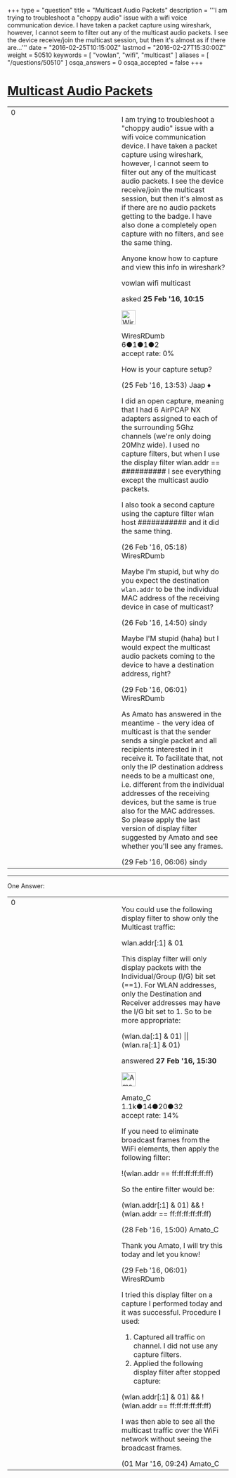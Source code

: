 +++
type = "question"
title = "Multicast Audio Packets"
description = '''I am trying to troubleshoot a &quot;choppy audio&quot; issue with a wifi voice communication device. I have taken a packet capture using wireshark, however, I cannot seem to filter out any of the multicast audio packets. I see the device receive/join the multicast session, but then it&#x27;s almost as if there are...'''
date = "2016-02-25T10:15:00Z"
lastmod = "2016-02-27T15:30:00Z"
weight = 50510
keywords = [ "vowlan", "wifi", "multicast" ]
aliases = [ "/questions/50510" ]
osqa_answers = 0
osqa_accepted = false
+++

<div class="headNormal">

# [Multicast Audio Packets](/questions/50510/multicast-audio-packets)

</div>

<div id="main-body">

<div id="askform">

<table id="question-table" style="width:100%;"><colgroup><col style="width: 50%" /><col style="width: 50%" /></colgroup><tbody><tr class="odd"><td style="width: 30px; vertical-align: top"><div class="vote-buttons"><div id="post-50510-score" class="post-score" title="current number of votes">0</div><div id="favorite-count" class="favorite-count"></div></div></td><td><div id="item-right"><div class="question-body"><p>I am trying to troubleshoot a "choppy audio" issue with a wifi voice communication device. I have taken a packet capture using wireshark, however, I cannot seem to filter out any of the multicast audio packets. I see the device receive/join the multicast session, but then it's almost as if there are no audio packets getting to the badge. I have also done a completely open capture with no filters, and see the same thing.</p><p>Anyone know how to capture and view this info in wireshark?</p></div><div id="question-tags" class="tags-container tags">vowlan wifi multicast</div><div id="question-controls" class="post-controls"></div><div class="post-update-info-container"><div class="post-update-info post-update-info-user"><p>asked <strong>25 Feb '16, 10:15</strong></p><img src="https://secure.gravatar.com/avatar/a0130e6fe82da2fbab65b99c89471953?s=32&amp;d=identicon&amp;r=g" class="gravatar" width="32" height="32" alt="WiresRDumb&#39;s gravatar image" /><p>WiresRDumb<br />
<span class="score" title="6 reputation points">6</span><span title="1 badges"><span class="badge1">●</span><span class="badgecount">1</span></span><span title="1 badges"><span class="silver">●</span><span class="badgecount">1</span></span><span title="2 badges"><span class="bronze">●</span><span class="badgecount">2</span></span><br />
<span class="accept_rate" title="Rate of the user&#39;s accepted answers">accept rate:</span> <span title="WiresRDumb has no accepted answers">0%</span></p></div></div><div id="comments-container-50510" class="comments-container"><span id="50516"></span><div id="comment-50516" class="comment"><div id="post-50516-score" class="comment-score"></div><div class="comment-text"><p>How is your capture setup?</p></div><div id="comment-50516-info" class="comment-info"><span class="comment-age">(25 Feb '16, 13:53)</span> Jaap ♦</div></div><span id="50537"></span><div id="comment-50537" class="comment"><div id="post-50537-score" class="comment-score"></div><div class="comment-text"><p>I did an open capture, meaning that I had 6 AirPCAP NX adapters assigned to each of the surrounding 5Ghz channels (we're only doing 20Mhz wide). I used no capture filters, but when I use the display filter wlan.addr == ########## I see everything except the multicast audio packets.</p><p>I also took a second capture using the capture filter wlan host ########### and it did the same thing.</p></div><div id="comment-50537-info" class="comment-info"><span class="comment-age">(26 Feb '16, 05:18)</span> WiresRDumb</div></div><span id="50558"></span><div id="comment-50558" class="comment"><div id="post-50558-score" class="comment-score"></div><div class="comment-text"><p>Maybe I'm stupid, but why do you expect the destination <code>wlan.addr</code> to be the individual MAC address of the receiving device in case of multicast?</p></div><div id="comment-50558-info" class="comment-info"><span class="comment-age">(26 Feb '16, 14:50)</span> sindy</div></div><span id="50573"></span><div id="comment-50573" class="comment"><div id="post-50573-score" class="comment-score"></div><div class="comment-text"><p>Maybe I'M stupid (haha) but I would expect the multicast audio packets coming to the device to have a destination address, right?</p></div><div id="comment-50573-info" class="comment-info"><span class="comment-age">(29 Feb '16, 06:01)</span> WiresRDumb</div></div><span id="50575"></span><div id="comment-50575" class="comment"><div id="post-50575-score" class="comment-score"></div><div class="comment-text"><p>As Amato has answered in the meantime - the very idea of multicast is that the sender sends a single packet and all recipients interested in it receive it. To facilitate that, not only the IP destination address needs to be a multicast one, i.e. different from the individual addresses of the receiving devices, but the same is true also for the MAC addresses. So please apply the last version of display filter suggested by Amato and see whether you'll see any frames.</p></div><div id="comment-50575-info" class="comment-info"><span class="comment-age">(29 Feb '16, 06:06)</span> sindy</div></div></div><div id="comment-tools-50510" class="comment-tools"></div><div class="clear"></div><div id="comment-50510-form-container" class="comment-form-container"></div><div class="clear"></div></div></td></tr></tbody></table>

------------------------------------------------------------------------

<div class="tabBar">

<span id="sort-top"></span>

<div class="headQuestions">

One Answer:

</div>

</div>

<span id="50562"></span>

<div id="answer-container-50562" class="answer">

<table style="width:100%;"><colgroup><col style="width: 50%" /><col style="width: 50%" /></colgroup><tbody><tr class="odd"><td style="width: 30px; vertical-align: top"><div class="vote-buttons"><div id="post-50562-score" class="post-score" title="current number of votes">0</div></div></td><td><div class="item-right"><div class="answer-body"><p>You could use the following display filter to show only the Multicast traffic:</p><p>wlan.addr[:1] &amp; 01</p><p>This display filter will only display packets with the Individual/Group (I/G) bit set (==1). For WLAN addresses, only the Destination and Receiver addresses may have the I/G bit set to 1. So to be more appropriate:</p><p>(wlan.da[:1] &amp; 01) || (wlan.ra[:1] &amp; 01)</p></div><div class="answer-controls post-controls"></div><div class="post-update-info-container"><div class="post-update-info post-update-info-user"><p>answered <strong>27 Feb '16, 15:30</strong></p><img src="https://secure.gravatar.com/avatar/d9cf592a79eafbc3b2a8b3f38cf38362?s=32&amp;d=identicon&amp;r=g" class="gravatar" width="32" height="32" alt="Amato_C&#39;s gravatar image" /><p>Amato_C<br />
<span class="score" title="1098 reputation points"><span>1.1k</span></span><span title="14 badges"><span class="badge1">●</span><span class="badgecount">14</span></span><span title="20 badges"><span class="silver">●</span><span class="badgecount">20</span></span><span title="32 badges"><span class="bronze">●</span><span class="badgecount">32</span></span><br />
<span class="accept_rate" title="Rate of the user&#39;s accepted answers">accept rate:</span> <span title="Amato_C has 15 accepted answers">14%</span></p></div></div><div id="comments-container-50562" class="comments-container"><span id="50567"></span><div id="comment-50567" class="comment"><div id="post-50567-score" class="comment-score"></div><div class="comment-text"><p>If you need to eliminate broadcast frames from the WiFi elements, then apply the following filter:</p><p>!(wlan.addr == ff:ff:ff:ff:ff:ff)</p><p>So the entire filter would be:</p><p>(wlan.addr[:1] &amp; 01) &amp;&amp; !(wlan.addr == ff:ff:ff:ff:ff:ff)</p></div><div id="comment-50567-info" class="comment-info"><span class="comment-age">(28 Feb '16, 15:00)</span> Amato_C</div></div><span id="50574"></span><div id="comment-50574" class="comment"><div id="post-50574-score" class="comment-score"></div><div class="comment-text"><p>Thank you Amato, I will try this today and let you know!</p></div><div id="comment-50574-info" class="comment-info"><span class="comment-age">(29 Feb '16, 06:01)</span> WiresRDumb</div></div><span id="50612"></span><div id="comment-50612" class="comment"><div id="post-50612-score" class="comment-score"></div><div class="comment-text"><p>I tried this display filter on a capture I performed today and it was successful. Procedure I used:</p><ol><li>Captured all traffic on channel. I did not use any capture filters.</li><li>Applied the following display filter after stopped capture:</li></ol><p>(wlan.addr[:1] &amp; 01) &amp;&amp; !(wlan.addr == ff:ff:ff:ff:ff:ff)</p><p>I was then able to see all the multicast traffic over the WiFi network without seeing the broadcast frames.</p></div><div id="comment-50612-info" class="comment-info"><span class="comment-age">(01 Mar '16, 09:24)</span> Amato_C</div></div></div><div id="comment-tools-50562" class="comment-tools"></div><div class="clear"></div><div id="comment-50562-form-container" class="comment-form-container"></div><div class="clear"></div></div></td></tr></tbody></table>

</div>

<div class="paginator-container-left">

</div>

</div>

</div>

